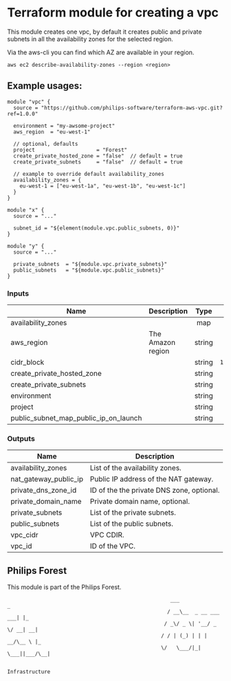 # Terraform module for creating a vpc

This module creates one vpc, by default it creates public and private subnets in all the availability zones for the selected region.

Via the aws-cli you can find which AZ are available in your region.
```
aws ec2 describe-availability-zones --region <region>
```

## Example usages:
```
module "vpc" {
  source = "https://github.com/philips-software/terraform-aws-vpc.git?ref=1.0.0"

  environment = "my-awsome-project"
  aws_region  = "eu-west-1"

  // optional, defaults
  project                    = "Forest"
  create_private_hosted_zone = "false"  // default = true
  create_private_subnets     = "false"  // default = true

  // example to override default availability_zones
  availability_zones = {
    eu-west-1 = ["eu-west-1a", "eu-west-1b", "eu-west-1c"]
  }
}

module "x" {
  source = "..."

  subnet_id = "${element(module.vpc.public_subnets, 0)}"
}

module "y" {
  source = "..."

  private_subnets  = "${module.vpc.private_subnets}"
  public_subnets   = "${module.vpc.public_subnets}"
}
```

### Inputs

| Name | Description | Type | Default | Required |
|------|-------------|:----:|:-----:|:-----:|
| availability_zones |  | map | `<map>` | no |
| aws_region | The Amazon region | string | - | yes |
| cidr_block |  | string | `10.0.0.0/16` | no |
| create_private_hosted_zone |  | string | `true` | no |
| create_private_subnets |  | string | `true` | no |
| environment |  | string | - | yes |
| project |  | string | `` | no |
| public_subnet_map_public_ip_on_launch |  | string | `false` | no |

### Outputs

| Name | Description |
|------|-------------|
| availability_zones | List of the availability zones. |
| nat_gateway_public_ip | Public IP address of the NAT gateway. |
| private_dns_zone_id | ID of the the private DNS zone, optional. |
| private_domain_name | Private domain name, optional. |
| private_subnets | List of the private subnets. |
| public_subnets | List of the public subnets. |
| vpc_cidr | VPC CDIR. |
| vpc_id | ID of the VPC. |

## Philips Forest

This module is part of the Philips Forest.

```
                                                     ___                   _
                                                    / __\__  _ __ ___  ___| |_
                                                   / _\/ _ \| '__/ _ \/ __| __|
                                                  / / | (_) | | |  __/\__ \ |_
                                                  \/   \___/|_|  \___||___/\__|  

                                                                 Infrastructure
```
